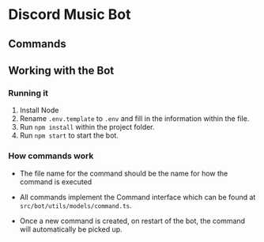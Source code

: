 # Discord Music Bot

## Commands


## Working with the Bot

### Running it

1. Install Node
2. Rename `.env.template` to `.env` and fill in the information within the file. 
3. Run `npm install` within the project folder.
4. Run `npm start` to start the bot.

### How commands work

- The file name for the command should be the name for how the command is executed  

- All commands implement the Command interface which can be found at `src/bot/utils/models/command.ts`.

- Once a new command is created, on restart of the bot, the command will automatically be picked up.
